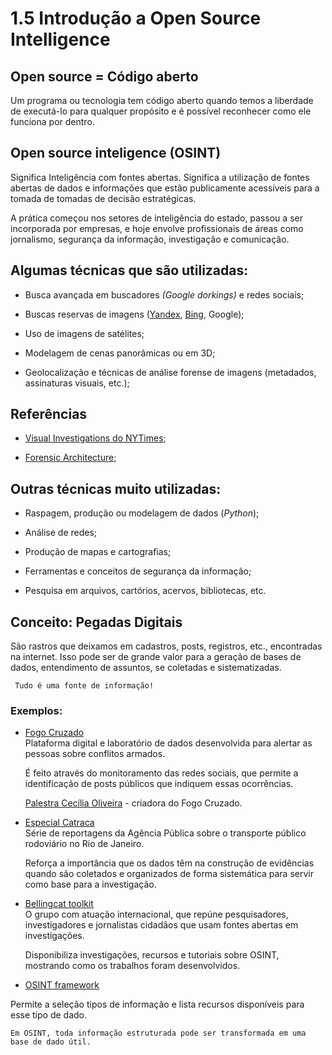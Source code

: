 # 1.5 Introdução a Open Source Intelligence

## Open source = Código aberto

Um programa ou tecnologia tem código aberto quando temos a liberdade de executá-lo para qualquer propósito e é possível reconhecer como ele funciona por dentro.  

## Open source inteligence (OSINT)  

Significa Inteligência com fontes abertas. Significa a utilização de fontes abertas de dados e informações que estão publicamente acessíveis para a tomada de tomadas de decisão estratégicas.  

A prática começou nos setores de inteligência do estado, passou a ser incorporada por empresas, e hoje envolve profissionais de áreas como jornalismo, segurança da informação, investigação e comunicação.  

## Algumas técnicas que são utilizadas:  

- Busca avançada em buscadores *(Google dorkings)* e redes sociais;  

- Buscas reservas de imagens ([Yandex](https://yandex.com/images/), [Bing](https://www.bing.com/?scope=images&nr=1&FORM=NOFORM), Google);  

- Uso de imagens de satélites;

- Modelagem de cenas panorâmicas ou em 3D;  

- Geolocalização e técnicas de análise forense de imagens (metadados, assinaturas visuais, etc.);  

## Referências 

- [Visual Investigations do NYTimes](https://www.nytimes.com/video/investigations);  

- [Forensic Architecture](https://forensic-architecture.org/);  

## Outras técnicas muito utilizadas:

- Raspagem, produção ou modelagem de dados (*Python*);  

- Análise de redes;  

- Produção de mapas e cartografias;  

- Ferramentas e conceitos de segurança da informação;  

- Pesquisa em arquivos, cartórios, acervos, bibliotecas, etc.  


## Conceito: Pegadas Digitais  

São rastros que deixamos em cadastros, posts, registros, etc., encontradas na internet. Isso pode ser de grande valor para a geração de bases de dados, entendimento de assuntos, se coletadas e sistematizadas.  

     Tudo é uma fonte de informação!

### Exemplos:

- [Fogo Cruzado](https://fogocruzado.org.br/)  
    Plataforma digital e laboratório de dados desenvolvida para alertar as pessoas sobre conflitos armados.  

    É feito através do monitoramento das redes sociais, que permite a identificação de posts públicos que indiquem essas ocorrências.  

    [Palestra Cecília Oliveira](https://www.youtube.com/watch?v=MlBDcO2272s) - criadora do Fogo Cruzado.  

- [Especial Catraca](https://apublica.org/especial/especial-catraca/)  
    Série de reportagens da Agência Pública sobre o transporte público rodoviário no Rio de Janeiro.  

    Reforça a importância que os dados têm na construção de evidências quando são coletados e organizados de forma sistemática para servir como base para a investigação.  

- [Bellingcat toolkit](https://docs.google.com/document/d/1BfLPJpRtyq4RFtHJoNpvWQjmGnyVkfE2HYoICKOGguA/edit)  
    O grupo com atuação internacional, que repúne pesquisadores, investigadores e jornalistas cidadãos que usam fontes abertas em investigações.  

    Disponibiliza investigações, recursos e tutoriais sobre OSINT, mostrando como os trabalhos foram desenvolvidos.  

- [OSINT framework](https://osintframework.com/)      

Permite a seleção tipos de informação e lista recursos disponíveis para esse tipo de dado.

    Em OSINT, toda informação estruturada pode ser transformada em uma base de dado útil.

